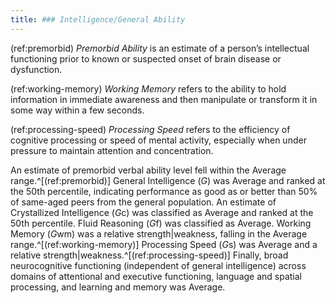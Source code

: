 ```yaml
---
title: ### Intelligence/General Ability
---
```


(ref:premorbid) _Premorbid Ability_ is an estimate of a person’s intellectual
functioning prior to known or suspected onset of brain disease or dysfunction.

(ref:working-memory) _Working Memory_ refers to the ability to hold information
in immediate awareness and then manipulate or transform it in some way within a
few seconds.

(ref:processing-speed) _Processing Speed_ refers to the efficiency of cognitive
processing or speed of mental activity, especially when under pressure to
maintain attention and concentration.

An estimate of premorbid verbal ability level fell within the Average
range.^[(ref:premorbid)] General Intelligence (_G_) was Average and ranked at
the 50th percentile, indicating performance as good as or better than 50% of
same-aged peers from the general population. An estimate of Crystallized
Intelligence (*G*c) was classified as Average and ranked at the 50th percentile.
Fluid Reasoning (*G*f) was classified as Average. Working Memory (*G*wm) was a
relative strength|weakness, falling in the Average range.^[(ref:working-memory)]
Processing Speed (*G*s) was Average and a relative
strength|weakness.^[(ref:processing-speed)] Finally, broad neurocognitive
functioning (independent of general intelligence) across domains of attentional
and executive functioning, language and spatial processing, and learning and
memory was Average.
